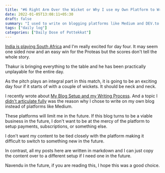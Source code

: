 ```yaml
---
title: "#6 Right Arm Over the Wicket or Why I use my Own Platform to Write"
date: 2022-01-05T13:08:11+05:30
draft: false
summary: "I used to write on blogging platforms like Medium and DEV.to. I stopped using them and started writing on my own blog recently. Here, I explore why I chose to do that and make bold predictions on the outcome of a cricket match."
tags: ["daily log"]
categories: ["Daily Dose of Pottekkat"]
---
```


[India is playing South Africa](https://www.google.com/search?q=ind+vs+sa) and I'm really excited for day four. It may seem one sided now and an easy win for the Proteas but the scores don't tell the whole story.

Thakur is bringing everything to the table and he has been practically unplayable for the entire day.

As the pitch plays an integral part in this match, it is going to be an exciting day four if it starts of with a couple of wickets. It should be neck and neck.

I recently wrote about [My Blog Setup and my Writing Process](/dailies/3-1-22-my-blog-setup-and-writing-process/). And a topic I [didn\'t articulate fully](/dailies/3-1-22-my-blog-setup-and-writing-process/#why-do-i-write-on-my-own-website) was the reason why I chose to write on my own blog instead of platforms like Medium.

These platforms will limit me in the future. If this blog turns to be a viable business in the future, I don't want to be at the mercy of the platform to setup payments, subscriptions, or something else.

I don't want my content to be tied closely with the platform making it difficult to switch to something new in the future.

In contrast, all my posts here are written in markdown and I can just copy the content over to a different setup if I need one in the future.

Navendu in the future, if you are reading this, I hope this was a good choice.
